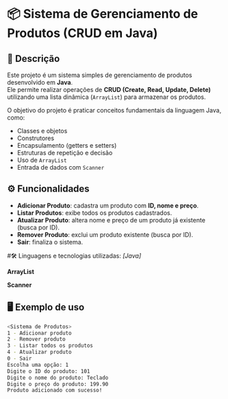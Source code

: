 # 📦 Sistema de Gerenciamento de Produtos (CRUD em Java)

## 📌 Descrição
Este projeto é um sistema simples de gerenciamento de produtos desenvolvido em **Java**.  
Ele permite realizar operações de **CRUD (Create, Read, Update, Delete)** utilizando uma lista dinâmica (`ArrayList`) para armazenar os produtos.  

O objetivo do projeto é praticar conceitos fundamentais da linguagem Java, como:  
- Classes e objetos  
- Construtores  
- Encapsulamento (getters e setters)  
- Estruturas de repetição e decisão  
- Uso de `ArrayList`  
- Entrada de dados com `Scanner`  

## ⚙️ Funcionalidades
- **Adicionar Produto**: cadastra um produto com **ID, nome e preço**.  
- **Listar Produtos**: exibe todos os produtos cadastrados.  
- **Atualizar Produto**: altera nome e preço de um produto já existente (busca por ID).  
- **Remover Produto**: exclui um produto existente (busca por ID).  
- **Sair**: finaliza o sistema.


#🛠️ Linguagens e tecnologias utilizadas:
*[Java]*

**ArrayList**

**Scanner**


## 🖥️ Exemplo de uso
```bash
<Sistema de Produtos>
1 - Adicionar produto
2 - Remover produto
3 - Listar todos os produtos
4 - Atualizar produto
0 - Sair
Escolha uma opção: 1
Digite o ID do produto: 101
Digite o nome do produto: Teclado
Digite o preço do produto: 199.90
Produto adicionado com sucesso!
